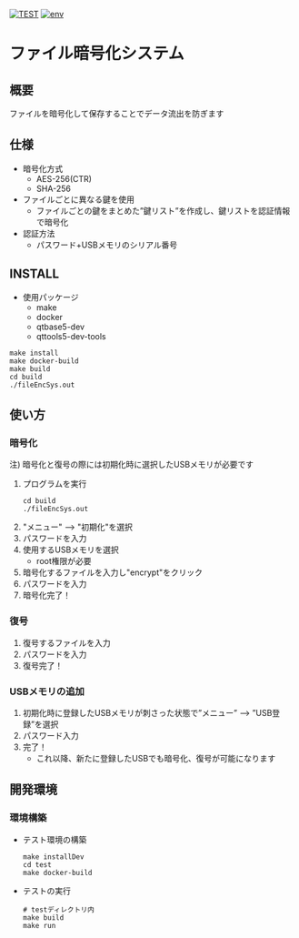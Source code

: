 [![TEST](https://github.com/taka0628/sechack365/actions/workflows/test.yml/badge.svg?branch=main)](https://github.com/taka0628/sechack365/actions/workflows/test.yml)
[![env](https://github.com/taka0628/sechack365/actions/workflows/setup.yml/badge.svg?branch=main)](https://github.com/taka0628/sechack365/actions/workflows/setup.yml)

# ファイル暗号化システム

## 概要
ファイルを暗号化して保存することでデータ流出を防ぎます

## 仕様
* 暗号化方式
  * AES-256(CTR)
  * SHA-256
* ファイルごとに異なる鍵を使用
  * ファイルごとの鍵をまとめた”鍵リスト”を作成し、鍵リストを認証情報で暗号化
* 認証方法
  * パスワード+USBメモリのシリアル番号

## INSTALL
* 使用パッケージ
  * make
  * docker
  * qtbase5-dev
  * qttools5-dev-tools
```
make install
make docker-build
make build
cd build
./fileEncSys.out
```

## 使い方

### 暗号化
注) 暗号化と復号の際には初期化時に選択したUSBメモリが必要です

1. プログラムを実行
  	```
	cd build
	./fileEncSys.out
 	```
1. "メニュー" --> "初期化"を選択
1. パスワードを入力
1. 使用するUSBメモリを選択
   * root権限が必要
2. 暗号化するファイルを入力し"encrypt"をクリック
3. パスワードを入力
4. 暗号化完了！

### 復号
1. 復号するファイルを入力
2. パスワードを入力
3. 復号完了！

### USBメモリの追加
1. 初期化時に登録したUSBメモリが刺さった状態で”メニュー” --> ”USB登録”を選択
2. パスワード入力
3. 完了！
	* これ以降、新たに登録したUSBでも暗号化、復号が可能になります

## 開発環境

### 環境構築
* テスト環境の構築
	```
	make installDev
	cd test
	make docker-build
	```
* テストの実行
	```
	# testディレクトリ内
	make build
	make run
	```